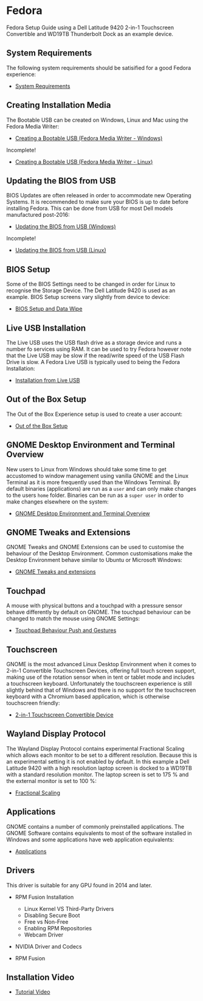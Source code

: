# Fedora

Fedora Setup Guide using a Dell Latitude 9420 2-in-1 Touchscreen Convertible and WD19TB Thunderbolt Dock as an example device.

## System Requirements

The following system requirements should be satisified for a good Fedora experience:

* [System Requirements](./requirements.md)

## Creating Installation Media

The Bootable USB can be created on Windows, Linux and Mac using the Fedora Media Writer:

* [Creating a Bootable USB (Fedora Media Writer - Windows)](./fedora_media_writer_windows.md)

Incomplete!

* [Creating a Bootable USB (Fedora Media Writer - Linux)](./fedora_media_writer_linux.md)

## Updating the BIOS from USB

BIOS Updates are often released in order to accommodate new Operating Systems. It is recommended to make sure your BIOS is up to date before installing Fedora. This can be done from USB for most Dell models manufactured post-2016:

* [Updating the BIOS from USB (Windows)](./bios_update_usb_windows.md)

Incomplete!

* [Updating the BIOS from USB (Linux)](./bios_update_usb_linux.md)


## BIOS Setup

Some of the BIOS Settings need to be changed in order for Linux to recognise the Storage Device. The Dell Latitude 9420 is used as an example. BIOS Setup screens vary slightly from device to device:

* [BIOS Setup and Data Wipe](./bios_setup.md)

## Live USB Installation

The Live USB uses the USB flash drive as a storage device and runs a number fo services using RAM. It can be used to try Fedora however note that the Live USB may be slow if the read/write speed of the USB Flash Drive is slow. A Fedora Live USB is typically used to being the Fedora Installation:

* [Installation from Live USB](./live_usb.md)

## Out of the Box Setup

The Out of the Box Experience setup is used to create a user account:

* [Out of the Box Setup](./oobe_setup.md)

## GNOME Desktop Environment and Terminal Overview

New users to Linux from Windows should take some time to get accustomed to window management using vanilla GNOME and the Linux Terminal as it is more frequently used than the Windows Terminal. By default binaries (applications) are run as a `user` and can only make changes to the users `home` folder. Binaries can be run as a `super user` in order to make changes elsewhere on the system:

* [GNOME Desktop Environment and Terminal Overview](./vanilla_gnome.md)

## GNOME Tweaks and Extensions

GNOME Tweaks and GNOME Extensions can be used to customise the behaviour of the Desktop Environment. Common customisations make the Desktop Environment behave similar to Ubuntu or Microsoft Windows:

* [GNOME Tweaks and extensions](./tweaks_extensions.md)

## Touchpad 

A mouse with physical buttons and a touchpad with a pressure sensor behave differently by default on GNOME. The touchpad behaviour can be changed to match the mouse using GNOME Settings:

* [Touchpad Behaviour Push and Gestures](./touchpad.md)

## Touchscreen

GNOME is the most advanced Linux Desktop Environment when it comes to 2-in-1 Convertible Touchscreen Devices, offering full touch screen support, making use of the rotation sensor when in tent or tablet mode and includes a touchscreen keyboard. Unfortunately the touchscreen experience is still slightly behind that of Windows and there is no support for the touchscreen keyboard with a Chromium based application, which is otherwise touchscreen friendly:

* [2-in-1 Touchscreen Convertible Device](./touchscreen.md)

## Wayland Display Protocol

The Wayland Display Protocol contains experimental Fractional Scaling which allows each monitor to be set to a different resolution. Because this is an experimental setting it is not enabled by default. In this example a Dell Latitude 9420 with a high resolution laptop screen is docked to a WD19TB with a standard resolution monitor. The laptop screen is set to 175 % and the external monitor is set to 100 %:

* [Fractional Scaling](./wayland.md)

## Applications 

GNOME contains a number of commonly preinstalled applications. The GNOME Software contains equivalents to most of the software installed in Windows and some applications have web application equivalents:

* [Applications](./applications.md)

## Drivers

This driver is suitable for any GPU found in 2014 and later.


* RPM Fusion Installation
    * Linux Kernel VS Third-Party Drivers
    * Disabling Secure Boot
    * Free vs Non-Free
    * Enabling RPM Repositories
    * Webcam Driver

* NVIDIA Driver and Codecs
* RPM Fusion
 
## Installation Video

* [Tutorial Video](https://www.youtube.com/watch?v=k7ObxUfRqWQ&ab_channel=PhilipYip)

